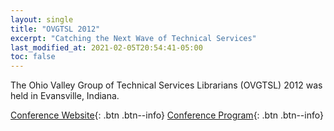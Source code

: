 ```yaml
---
layout: single
title: "OVGTSL 2012"
excerpt: "Catching the Next Wave of Technical Services"
last_modified_at: 2021-02-05T20:54:41-05:00
toc: false
---
```


The Ohio Valley Group of Technical Services Librarians (OVGTSL) 2012 was held in Evansville, Indiana.

[Conference Website](https://web.archive.org/web/20140628011259/http://www.usi.edu/library/OVGTSL_2012/){: .btn .btn--info}
[Conference Program](https://web.archive.org/web/20140628012057/http://www.usi.edu/library/OVGTSL_2012/program.html){: .btn .btn--info}
